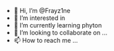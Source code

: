- 👋 Hi, I’m @Frayz1ne
- 👀 I’m interested in 
- 🌱 I’m currently learning phyton
- 💞️ I’m looking to collaborate on ...
- 📫 How to reach me ...

<!---
Frayz1ne/Frayz1ne is a ✨ special ✨ repository because its `README.md` (this file) appears on your GitHub profile.
You can click the Preview link to take a look at your changes.
--->

